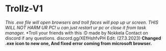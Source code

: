 # Trollz-V1
*This .exe file will open browsers and troll faces will pop up ur screen.*
*THIS WILL NOT HARM UR PC!* *u can just restart ur pc or close it from task manager.*
*Troll your friends with this :D
made by Nokkela 
Contact on discord if any questions. 
discord.gg/XEfHshfvPH 
Edit: (27.3.2023) **Changed .exe icon to new one, And fixed error coming from microsoft browser.**

